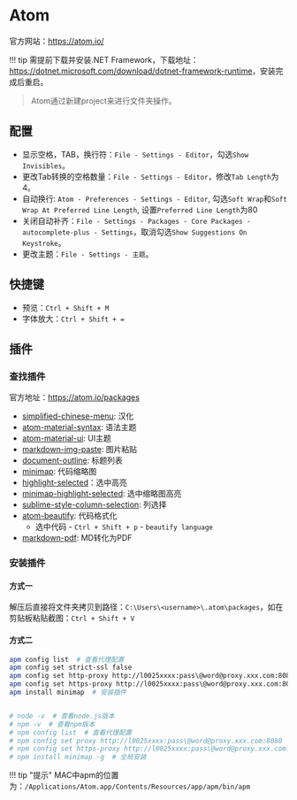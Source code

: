 # Atom

官方网站：<https://atom.io/>

!!! tip
    需提前下载并安装.NET Framework，下载地址：<https://dotnet.microsoft.com/download/dotnet-framework-runtime>，安装完成后重启。  

> Atom通过新建project来进行文件夹操作。

## 配置

- 显示空格，TAB，换行符：`File - Settings - Editor`，勾选`Show Invisibles`。  
- 更改Tab转换的空格数量：`File - Settings - Editor`，修改`Tab Length`为4。  
- 自动换行: `Atom - Preferences - Settings - Editor`, 勾选`Soft Wrap`和`Soft Wrap At Preferred Line Length`, 设置`Preferred Line Length`为80
- 关闭自动补齐：`File - Settings - Packages - Core Packages - autocomplete-plus - Settings`，取消勾选`Show Suggestions On Keystroke`。  
- 更改主题：`File - Settings - 主题`。  

## 快捷键

- 预览：`Ctrl + Shift + M`  
- 字体放大：`Ctrl + Shift + =`  

## 插件

### 查找插件

官方地址：<https://atom.io/packages>

- [simplified-chinese-menu](https://atom.io/packages/simplified-chinese-menu): 汉化
- [atom-material-syntax](https://atom.io/themes/atom-material-syntax): 语法主题
- [atom-material-ui](https://atom.io/themes/atom-material-ui): UI主题
- [markdown-img-paste](https://atom.io/packages/markdown-img-paste): 图片粘贴
- [document-outline](https://atom.io/packages/document-outline): 标题列表
- [minimap](https://atom.io/packages/minimap): 代码缩略图
- [highlight-selected](https://atom.io/packages/highlight-selected)：选中高亮
- [minimap-highlight-selected](https://atom.io/packages/minimap-highlight-selected): 选中缩略图高亮
- [sublime-style-column-selection](https://atom.io/packages/sublime-style-column-selection): 列选择
- [atom-beautify](https://atom.io/packages/atom-beautify): 代码格式化
    - 选中代码 - `Ctrl + Shift + p` - `beautify language`
- [markdown-pdf](https://atom.io/packages/markdown-pdf): MD转化为PDF

### 安装插件

#### 方式一

解压后直接将文件夹拷贝到路径：`C:\Users\<username>\.atom\packages`，如在剪贴板粘贴截图：`Ctrl + Shift + V`  

#### 方式二

```bash
apm config list  # 查看代理配置
apm config set strict-ssl false
apm config set http-proxy http://l0025xxxx:pass\@word@proxy.xxx.com:8080
apm config set https-proxy http://l0025xxxx:pass\@word@proxy.xxx.com:8080
apm install minimap  # 安装插件


# node -v  # 查看node.js版本
# npm -v  # 查看npm版本
# npm config list  # 查看代理配置
# npm config set proxy http://l0025xxxx:pass\@word@proxy.xxx.com:8080
# npm config set https-proxy http://l0025xxxx:pass\@word@proxy.xxx.com:8080
# npm install minimap -g  # 全局安装
```

!!! tip "提示"
    MAC中apm的位置为：`/Applications/Atom.app/Contents/Resources/app/apm/bin/apm`
